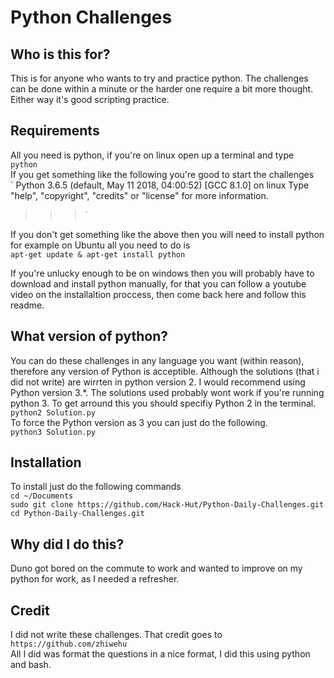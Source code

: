 # Python Challenges #
## Who is this for? ##
This is for anyone who wants to try and practice python. The challenges can be done within a minute or the harder one require a bit more thought. Either way it's good scripting practice.   


## Requirements ##
All you need is python, if you're on linux open up a terminal and type  
`python`   
If you get something like the following you're good to start the challenges   
`
Python 3.6.5 (default, May 11 2018, 04:00:52) 
[GCC 8.1.0] on linux
Type "help", "copyright", "credits" or "license" for more information.
>>> `  

If you don't get something like the above then you will need to install python for example on Ubuntu all you need to do is   
`apt-get update & apt-get install python`  

If you're unlucky enough to be on windows then you will probably have to download and install python manually, for that you can follow a youtube video on the installaltion proccess, then come back here and follow this readme.   

## What version of python?
You can do these challenges in any language you want (within reason), therefore any version of Python is acceptible. Although the solutions (that i did not write) are wirrten in python version 2. I would recommend using Python version 3.*. The solutions used probably wont work if you're running python 3. To get arround this you should specifiy Python 2 in the terminal.  
`python2 Solution.py`  
To force the Python version as 3 you can just do the following.   
`python3 Solution.py`  

## Installation ##
To install just do the following commands  
`cd ~/Documents`   
`sudo git clone https://github.com/Hack-Hut/Python-Daily-Challenges.git `  
`cd Python-Daily-Challenges.git`  

## Why did I do this? ##
Duno got bored on the commute to work and wanted to improve on my python for work, as I needed a refresher.   


## Credit ##

I did not write these challenges. That credit goes to   
`https://github.com/zhiwehu`  
All I did was format the questions in a nice format, I did this using python and bash.  




